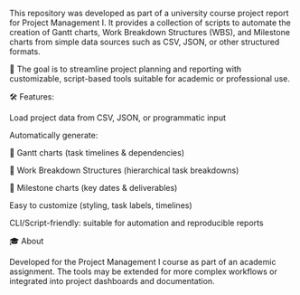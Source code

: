 This repository was developed as part of a university course project report for Project Management I. It provides a collection of scripts to automate the creation of Gantt charts, Work Breakdown Structures (WBS), and Milestone charts from simple data sources such as CSV, JSON, or other structured formats.

📌 The goal is to streamline project planning and reporting with customizable, script-based tools suitable for academic or professional use.

🛠️ Features:

Load project data from CSV, JSON, or programmatic input

Automatically generate:

📅 Gantt charts (task timelines & dependencies)

🧱 Work Breakdown Structures (hierarchical task breakdowns)

🎯 Milestone charts (key dates & deliverables)

Easy to customize (styling, task labels, timelines)

CLI/Script-friendly: suitable for automation and reproducible reports

🎓 About

Developed for the Project Management I course as part of an academic assignment.
The tools may be extended for more complex workflows or integrated into project dashboards and documentation.
